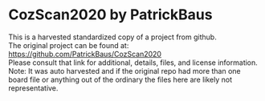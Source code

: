 
# CozScan2020 by PatrickBaus  
This is a harvested standardized copy of a project from github.  
The original project can be found at:  
https://github.com/PatrickBaus/CozScan2020  
Please consult that link for additional, details, files, and license information.  
Note: It was auto harvested and if the original repo had more than one board file or anything out of the ordinary the files here are likely not representative.  
    